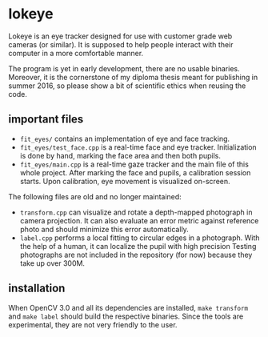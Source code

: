 # lokeye
Lokeye is an eye tracker designed for use with customer grade web cameras (or similar).
It is supposed to help people interact with their computer in a more comfortable manner.

The program is yet in early development, there are no usable binaries.
Moreover, it is the cornerstone of my diploma thesis meant for publishing in summer 2016, so please show a bit of scientific ethics when reusing the code.

## important files
* `fit_eyes/` contains an implementation of eye and face tracking.
* `fit_eyes/test_face.cpp` is a real-time face and eye tracker. Initialization is done by hand, marking the face area and then both pupils.
* `fit_eyes/main.cpp` is a real-time gaze tracker and the main file of this whole project. After marking the face and pupils, a calibration session starts. Upon calibration, eye movement is visualized on-screen.

The following files are old and no longer maintained:
* `transform.cpp` can visualize and rotate a depth-mapped photograph in camera projection.
  It can also evaluate an error metric against reference photo and should minimize this error automatically.
* `label.cpp` performs a local fitting to circular edges in a photograph.
  With the help of a human, it can localize the pupil with high precision
Testing photographs are not included in the repository (for now) because they take up over 300M.

## installation
When OpenCV 3.0 and all its dependencies are installed, `make transform` and `make label` should build the respective binaries.
Since the tools are experimental, they are not very friendly to the user.
